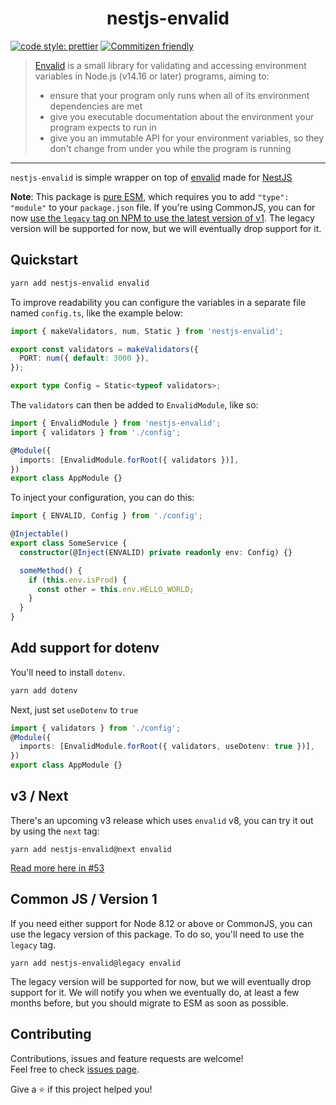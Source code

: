 <h1 align="center">nestjs-envalid</h1>

[![code style: prettier](https://img.shields.io/badge/code_style-prettier-ff69b4.svg?style=flat-square)](https://github.com/prettier/prettier)
[![Commitizen friendly](https://img.shields.io/badge/commitizen-friendly-brightgreen.svg?style=flat-square)](http://commitizen.github.io/cz-cli/)

> [Envalid][] is a small library for validating and accessing environment
> variables in Node.js (v14.16 or later) programs, aiming to:
>
> - ensure that your program only runs when all of its environment dependencies
>   are met
> - give you executable documentation about the environment your program expects
>   to run in
> - give you an immutable API for your environment variables, so they don't
>   change from under you while the program is running

---

`nestjs-envalid` is simple wrapper on top of [envalid][] made for [NestJS][]

[envalid]: https://github.com/af/envalid
[nestjs]: https://github.com/nestjs/nest

**Note**: This package is [pure ESM][esm], which requires you to add `"type": "module"` to
your `package.json` file. If you're using CommonJS, you can for now [use the `legacy`
tag on NPM to use the latest version of v1][v1]. The legacy version will be supported
for now, but we will eventually drop support for it.

[esm]: https://gist.github.com/sindresorhus/a39789f98801d908bbc7ff3ecc99d99c
[v1]: #common-js--version-1

## Quickstart

```sh
yarn add nestjs-envalid envalid
```

To improve readability you can configure the variables in a separate file named
`config.ts`, like the example below:

```typescript
import { makeValidators, num, Static } from 'nestjs-envalid';

export const validators = makeValidators({
  PORT: num({ default: 3000 }),
});

export type Config = Static<typeof validators>;
```

The `validators` can then be added to `EnvalidModule`, like so:

```typescript
import { EnvalidModule } from 'nestjs-envalid';
import { validators } from './config';

@Module({
  imports: [EnvalidModule.forRoot({ validators })],
})
export class AppModule {}
```

To inject your configuration, you can do this:

```typescript
import { ENVALID, Config } from './config';

@Injectable()
export class SomeService {
  constructor(@Inject(ENVALID) private readonly env: Config) {}

  someMethod() {
    if (this.env.isProd) {
      const other = this.env.HELLO_WORLD;
    }
  }
}
```

## Add support for dotenv

You'll need to install `dotenv`. 

```sh
yarn add dotenv
```

Next, just set `useDotenv` to `true`

```typescript
import { validators } from './config';
@Module({
  imports: [EnvalidModule.forRoot({ validators, useDotenv: true })],
})
export class AppModule {}
```

## v3 / Next

There's an upcoming v3 release which uses `envalid` v8, you can try it out by using the
`next` tag:

```shell
yarn add nestjs-envalid@next envalid
```

[Read more here in #53](https://github.com/simenandre/nestjs-envalid/issues/53)

## Common JS / Version 1

If you need either support for Node 8.12 or above or CommonJS, you can use the
legacy version of this package. To do so, you'll need to use the `legacy` tag.

```shell
yarn add nestjs-envalid@legacy envalid
```

The legacy version will be supported for now, but we will eventually drop support for it.
We will notify you when we eventually do, at least a few months before, but you should
migrate to ESM as soon as possible.

## Contributing

Contributions, issues and feature requests are welcome!<br />Feel free to check
[issues page](https://github.com/cobraz/nestjs-envalid/issues).

Give a ⭐️ if this project helped you!
